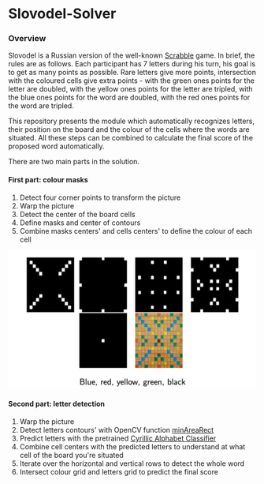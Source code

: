 # Slovodel-Solver


### Overview

Slovodel  is a Russian version of the well-known [Scrabble](https://en.wikipedia.org/wiki/Scrabble) game. In brief, the rules are as follows. Each participant has 7 letters during his turn, his goal is to get as many points as possible. Rare letters give more points, intersection with the coloured cells give extra points - with the green ones points for the letter are doubled, with the yellow ones points for the letter are tripled, with the blue ones points for the word are doubled, with the red ones points for the word are tripled.

This repository presents the module which automatically recognizes letters, their position on the board and the colour of the cells where the words are situated. All these steps can be combined to calculate the final score of the proposed word automatically. 

There are two main parts in the solution.

#### First part: colour masks

1) Detect four corner points to transform the picture
2) Warp the picture 
3) Detect the center of the board cells
4) Define masks and center of contours
5) Combine masks centers' and cells centers' to define the colour of each cell

![masks](images/masks.png)

#### Second part: letter detection


1) Warp the picture
2) Detect letters contours' with OpenCV function [minAreaRect](https://theailearner.com/tag/cv2-minarearect/)
3) Predict letters with the pretrained [Cyrillic Alphabet Classifier](https://github.com/jlouisle/Machine-Learning-Cyrillic-classifier)
4) Combine cell centers with the predicted letters to understand at what cell of the board you're situated
5) Iterate over the horizontal and vertical rows to detect the whole word
6) Intersect colour grid and letters grid to predict the final score 
